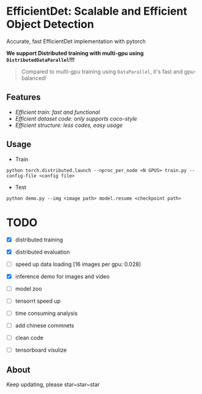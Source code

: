 # EfficientDet: Scalable and Efficient Object Detection

Accurate, fast EfficientDet implementation with pytorch


**We support Distributed training with multi-gpu using `DistributedDataParallel`!!!**

> Compared to multi-gpu training using `DataParallel`, it's fast and gpu-balanced!

## Features

- *Efficient train: fast and functional*
- *Efficient dataset code: only supports coco-style*
- *Efficient structure: less codes, easy usage*


## Usage

- Train

`python torch.distributed.launch --nproc_per_node <N GPUS> train.py --config-file <config file>`

- Test

`python demo.py --img <image path> model.resume <checkpoint path>`


# TODO

- [x] distributed training
- [x] distributed evaluation
- [ ] speed up data loading [16 images per gpu: 0.028]
- [x] inference demo for images and video
- [ ] model zoo
- [ ] tensorrt speed up
- [ ] time consuming analysis
- [ ] add chinese commnets
- [ ] clean code
- [ ] tensorboard visulize



## About

Keep updating, please star~star~star